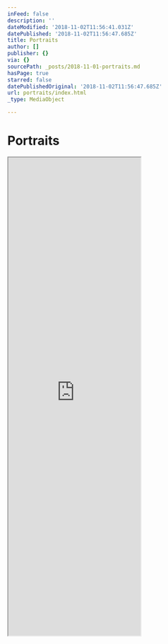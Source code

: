 ```yaml
---
inFeed: false
description: ''
dateModified: '2018-11-02T11:56:41.031Z'
datePublished: '2018-11-02T11:56:47.685Z'
title: Portraits
author: []
publisher: {}
via: {}
sourcePath: _posts/2018-11-01-portraits.md
hasPage: true
starred: false
datePublishedOriginal: '2018-11-02T11:56:47.685Z'
url: portraits/index.html
_type: MediaObject

---
```

# Portraits

<iframe src="https://the-grid.github.io/ed-userhtml/?g=eJytV-tu2zYU_q-nOFOwwkkt-ZKm63xDt6wb1h9tgBUbhmE_KIm2uFCkQFKxvcAPtOfYi-3wIltx3aJNZyGxRJ7vXD6eizz76oe31-9-v3kFpan4Ipq5r1lJSYEPFTUEBKnoPL5jdF1LZWLIpTBUmHm8ZoUp5wW9YzlN3EMfmGCGEZ7onHA6H8WoRJstp4voAu4zuUk0-5uJ1QQyqQqqElzaRZkstnC_RL3JklSMbyfwK1UFEaQPmgidaKrYcgoVUSsmJsNdlFbbXzgrqIb7gumaE4QIKeguYtUK7u-oMgw9SAhnKzGBihUFp9NdFA0uwANLuXaRECaogotBlOp2PTms30eAVjc-ugmMhsNhvZniYi01BipRt6KcGHZHp07UOQikMXIaeXNv6MbAE6gV8iQbDVljjBTambSLfUiFFbGm8kZpqSaonSHH6qEhkmnJG-MMGVlP4Gr4tb0PvnmbCCBF4RgePfeueqcSB0nGY7-YS24NrUvmFTry15StSmPPhhf7RTwwispeeJxReB7BoWH6XAMl2ikI56lIwRqNe3BZb9zfsCXiJkQCpqQQu5g9FzGG4xaVNe-I2TOivEfDEyaccm-oNfFWQCnx8PuAJACBjJP8FjL8t1KyEYUPGxkzJe5yZgynkDEDmtLElCizKvcHMwmqnDP-wbl0UJcEFtUqI71h313pi_PWm2tS-3htMFar2Z-zx50tx_Y6pvoqpFh7kEg9jMbHeddNh0wij5WT7GQEZqtLEGu2rYSc-sQKudlUGUbl_OqNBpdATX7uD8DtfKLD48922CXjPjPe4dkX0uhB1nBO8ZuJAsvXSOXLBPc-VB5lSNmWtDb0q27u23QM7rx_eGdZlp3IrlBc--7CBMeOkGRc5rfHhXCstFsZGGFKctsgMJMwkI8m0tk3I3u1vPxILJ9ABKuIyyRLxpIU1MGxXLNbhifbbie2U0_ACkxP7heNIt7jUXqlrcyHsB_GoGcvW823dLtUiNOwd2qpZAX3siY5M8ha-mwH7rg7a6OdU_IlYF_quiKYLgp0rigVug8FxTtk3Se0TU7L2MuKFoyAFHwbRDG8Anqdvn5p2_q586Hbk_uhYru5Pqo31oXZIIy12SDMSjvEFlE0K9gd5JxoPY9PTJT4SGQ_xywJuAnQ3T1UYbwYwQAuZwPcdVJ2zmmVz-PSmFpPBoO6ZJyz-i9ZCi1FKtUqbW4HOESrRimyJcoMfkOJ9PXNTzE458MEn9g-8Z5pb7RtYe_wKdgOX4-MYvzlUbwm4t9_HhnGWv4vUVx-eRTfiULRNbhBhxl-raTG9xzDTF5iWJigj4ywxAQ_jpG0sja3Y6yEnLP8Fh95o33IvWR0Hi-enKGFb59NZwOy6KCsj6dRB9CVB7U2Z5lqyQ0RdIaQn0E-EF0T0drB7tgxg81eoaCz5AxhyaHwAj4DNn4c7LIL27OIvYPVZhHdEWw5Vu5nUdANzAH7tS3ywMlhC18EomUjcncwHdaE7zQnMfB0DsK_QeyhD3z7KPh9bEcuIK37bBpufIdCXCHzpkIj6YqaV5zaW_399tpS9QabdG9fHPF5i7UT-1OQlmgHYkvoCVgEoymnYmVKdOohmTvAz156BqNjiQfwnXsVUdBjuDOcAkPEAwFcevrUR24_fu8P9mfq8jIN8x3Bsf39EE-d7VNabbinddodqzFvY3asHK2liqKhHPkA_zoQ9yH2vFhrwa9DoMnohIvu7SP46Cw8lD84gFm0tzP14ypkL976SYWDy_7Ug_8AQUSH4w" height="1080" style=""></iframe>